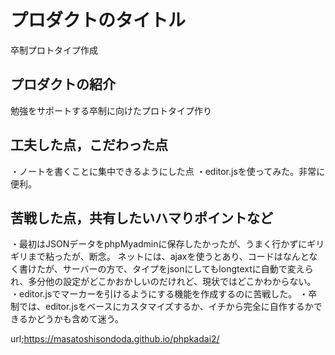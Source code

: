 # プロダクトのタイトル
卒制プロトタイプ作成
## プロダクトの紹介
勉強をサポートする卒制に向けたプロトタイプ作り

## 工夫した点，こだわった点
・ノートを書くことに集中できるようにした点
・editor.jsを使ってみた。非常に便利。

## 苦戦した点，共有したいハマりポイントなど
・最初はJSONデータをphpMyadminに保存したかったが、うまく行かずにギリギリまで粘ったが、断念。
ネットには、ajaxを使うとあり、コードはなんとなく書けたが、サーバーの方で、タイプをjsonにしてもlongtextに自動で変えられ、多分他の設定がどこかおかしいのだけれど、現状ではどこかわからない。
・editor.jsでマーカーを引けるようにする機能を作成するのに苦戦した。
・卒制では、editor.jsをベースにカスタマイズするか、イチから完全に自作するかできるかどうかも含めて迷う。

url;https://masatoshisondoda.github.io/phpkadai2/
